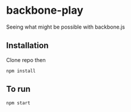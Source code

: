 backbone-play
=============

Seeing what might be possible with backbone.js

Installation
---------------

Clone repo then 

    npm install

To run
------------
    npm start
